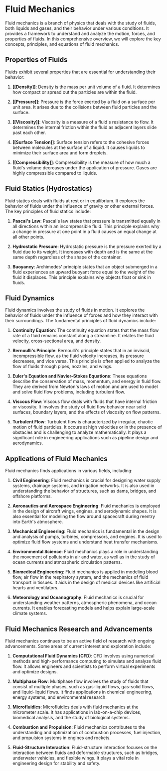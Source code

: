 
# Fluid Mechanics

Fluid mechanics is a branch of physics that deals with the study of fluids, both liquids and gases, and their behavior under various conditions. It provides a framework to understand and analyze the motion, forces, and properties of fluids. In this comprehensive overview, we will explore the key concepts, principles, and equations of fluid mechanics.

## Properties of Fluids

Fluids exhibit several properties that are essential for understanding their behavior:

1. **[[Density]]**: Density is the mass per unit volume of a fluid. It determines how compact or spread out the particles are within the fluid.

2. **[[Pressure]]**: Pressure is the force exerted by a fluid on a surface per unit area. It arises due to the collisions between fluid particles and the surface.

3. **[[Viscosity]]**: Viscosity is a measure of a fluid's resistance to flow. It determines the internal friction within the fluid as adjacent layers slide past each other.

4. **[[Surface Tension]]**: Surface tension refers to the cohesive forces between molecules at the surface of a liquid. It causes liquids to minimize their surface area and form droplets.

5. **[[Compressibility]]**: Compressibility is the measure of how much a fluid's volume decreases under the application of pressure. Gases are highly compressible compared to liquids.

## Fluid Statics (Hydrostatics)

Fluid statics deals with fluids at rest or in equilibrium. It explores the behavior of fluids under the influence of gravity or other external forces. The key principles of fluid statics include:

1. **Pascal's Law**: Pascal's law states that pressure is transmitted equally in all directions within an incompressible fluid. This principle explains why a change in pressure at one point in a fluid causes an equal change at all other points.

2. **Hydrostatic Pressure**: Hydrostatic pressure is the pressure exerted by a fluid due to its weight. It increases with depth and is the same at the same depth regardless of the shape of the container.

3. **Buoyancy**: Archimedes' principle states that an object submerged in a fluid experiences an upward buoyant force equal to the weight of the fluid it displaces. This principle explains why objects float or sink in fluids.

## Fluid Dynamics

Fluid dynamics involves the study of fluids in motion. It explores the behavior of fluids under the influence of forces and how they interact with their surroundings. The fundamental principles of fluid dynamics include:

1. **Continuity Equation**: The continuity equation states that the mass flow rate of a fluid remains constant along a streamline. It relates the fluid velocity, cross-sectional area, and density.

2. **Bernoulli's Principle**: Bernoulli's principle states that in an inviscid, incompressible flow, as the fluid velocity increases, its pressure decreases, and vice versa. This principle is often applied to analyze the flow of fluids through pipes, nozzles, and wings.

3. **Euler's Equation and Navier-Stokes Equations**: These equations describe the conservation of mass, momentum, and energy in fluid flow. They are derived from Newton's laws of motion and are used to model and solve fluid flow problems, including turbulent flow.

4. **Viscous Flow**: Viscous flow deals with fluids that have internal friction or viscosity. It involves the study of fluid flow behavior near solid surfaces, boundary layers, and the effects of viscosity on flow patterns.

5. **Turbulent Flow**: Turbulent flow is characterized by irregular, chaotic motion of fluid particles. It occurs at high velocities or in the presence of obstacles and is challenging to analyze mathematically. It plays a significant role in engineering applications such as pipeline design and aerodynamics.

## Applications of Fluid Mechanics

Fluid mechanics finds applications in various fields, including:

1. **Civil Engineering**: Fluid mechanics is crucial for designing water supply systems, drainage systems, and irrigation networks. It is also used in understanding the behavior of structures, such as dams, bridges, and offshore platforms.

2. **Aeronautics and Aerospace Engineering**: Fluid mechanics is employed in the design of aircraft wings, engines, and aerodynamic shapes. It is also essential for modeling the flow around spacecraft during reentry into Earth's atmosphere.

3. **Mechanical Engineering**: Fluid mechanics is fundamental in the design and analysis of pumps, turbines, compressors, and engines. It is used to optimize fluid flow systems and understand heat transfer mechanisms.

4. **Environmental Science**: Fluid mechanics plays a role in understanding the movement of pollutants in air and water, as well as in the study of ocean currents and atmospheric circulation patterns.

5. **Biomedical Engineering**: Fluid mechanics is applied in modeling blood flow, air flow in the respiratory system, and the mechanics of fluid transport in tissues. It aids in the design of medical devices like artificial hearts and ventilators.

6. **Meteorology and Oceanography**: Fluid mechanics is crucial for understanding weather patterns, atmospheric phenomena, and ocean currents. It enables forecasting models and helps explain large-scale climate systems.

## Fluid Mechanics Research and Advancements

Fluid mechanics continues to be an active field of research with ongoing advancements. Some areas of current interest and exploration include:

1. **Computational Fluid Dynamics (CFD)**: CFD involves using numerical methods and high-performance computing to simulate and analyze fluid flow. It allows engineers and scientists to perform virtual experiments and optimize designs.

2. **Multiphase Flow**: Multiphase flow involves the study of fluids that consist of multiple phases, such as gas-liquid flows, gas-solid flows, and liquid-liquid flows. It finds applications in chemical engineering, energy systems, and environmental research.

3. **Microfluidics**: Microfluidics deals with fluid mechanics at the micrometer scale. It has applications in lab-on-a-chip devices, biomedical analysis, and the study of biological systems.

4. **Combustion and Propulsion**: Fluid mechanics contributes to the understanding and optimization of combustion processes, fuel injection, and propulsion systems in engines and rockets.

5. **Fluid-Structure Interaction**: Fluid-structure interaction focuses on the interaction between fluids and deformable structures, such as bridges, underwater vehicles, and flexible wings. It plays a vital role in engineering design for stability and safety.